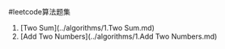 #leetcode算法题集

1. [Two Sum](../algorithms/1.Two Sum.md)
2. [Add Two Numbers](../algorithms/1.Add Two Numbers.md)
